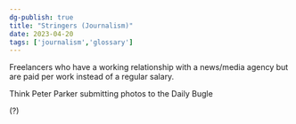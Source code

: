 ```yaml
---
dg-publish: true
title: "Stringers (Journalism)"
date: 2023-04-20
tags: ['journalism','glossary']
---
```


Freelancers who have a working relationship with a news/media agency but are paid per work instead of a regular salary. 

Think Peter Parker submitting photos to the Daily Bugle


(?) 
